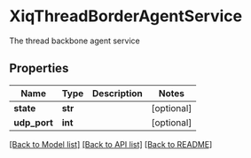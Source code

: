 # XiqThreadBorderAgentService

The thread backbone agent service
## Properties
Name | Type | Description | Notes
------------ | ------------- | ------------- | -------------
**state** | **str** |  | [optional] 
**udp_port** | **int** |  | [optional] 

[[Back to Model list]](../README.md#documentation-for-models) [[Back to API list]](../README.md#documentation-for-api-endpoints) [[Back to README]](../README.md)


